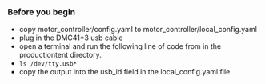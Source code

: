 ### Before you begin
- copy motor_controller/config.yaml to motor_controller/local_config.yaml
- plug in the DMC41*3 usb cable
- open a terminal and run the following line of code from in the productiontent directory.
- `ls /dev/tty.usb*`
- copy the output into the usb_id field in the local_config.yaml file.

